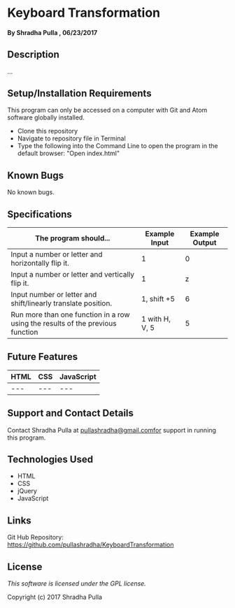 # Keyboard Transformation

#### By Shradha Pulla , 06/23/2017

## Description

...

## Setup/Installation Requirements

This program can only be accessed on a computer with Git and Atom software globally installed.

* Clone this repository
* Navigate to repository file in Terminal
* Type the following into the Command Line to open the program in the default browser: "Open index.html"

## Known Bugs

No known bugs.

## Specifications

The program should... | Example Input | Example Output
----- | ----- | -----
Input a number or letter and horizontally flip it. | 1 | 0
Input a number or letter and vertically flip it. | 1 | z
Input number or letter and shift/linearly translate position. | 1, shift +5 | 6
Run more than one function in a row using the results of the previous function | 1 with H, V, 5 | 5

## Future Features

HTML | CSS | JavaScript
----- | ----- | -----
--- | --- | ---

## Support and Contact Details

Contact Shradha Pulla at pullashradha@gmail.comfor support in running this program.

## Technologies Used

* HTML
* CSS
* jQuery
* JavaScript

## Links

Git Hub Repository: https://github.com/pullashradha/KeyboardTransformation

## License

*This software is licensed under the GPL license.*

Copyright (c) 2017 Shradha Pulla
